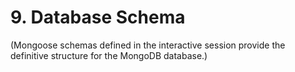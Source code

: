 # 9. Database Schema

(Mongoose schemas defined in the interactive session provide the definitive structure for the MongoDB database.)

